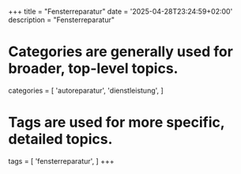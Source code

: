 +++
title = "Fensterreparatur"
date = '2025-04-28T23:24:59+02:00'
description = "Fensterreparatur"
# Categories are generally used for broader, top-level topics.
categories = [
 'autoreparatur',
 'dienstleistung',
]
# Tags are used for more specific, detailed topics.
tags = [
 'fensterreparatur',
]
+++
